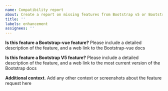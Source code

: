 ```yaml
---
name: Compatibility report
about: Create a report on missing features from Bootstrap v5 or BootstrapVue
title: ''
labels: enhancement
assignees: ''
---
```


**Is this feature a Bootstrap-vue feature?** Please include a detailed description of the feature, and a web link to the Bootstrap-vue docs

**Is this feature a Bootstrap V5 feature?** Please include a detailed description of the feature, and a web link to the most current version of the Bootstrap docs

**Additional context.** Add any other context or screenshots about the feature request here
